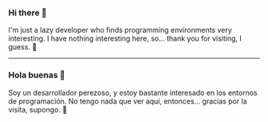 ### Hi there 👋

I'm just a lazy developer who finds programming environments very interesting.
I have nothing interesting here, so... thank you for visiting, I guess. 🙂


---

### Hola buenas 👋

Soy un desarrollador perezoso, y estoy bastante interesado en los entornos de programación.
No tengo nada que ver aquí, entonces... gracias por la visita, supongo. 🙂
